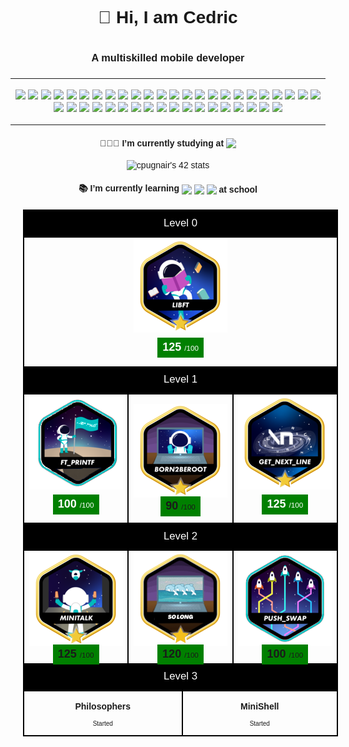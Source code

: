 <div align="center" style="font-family: Verdana, Geneva, Tahoma, sans-serif;">
  <h1 align="center" style="border:none"> 👋 Hi, I am Cedric <h1>
  <h3 align="center" style="border:none"> A multiskilled mobile developer<h3>
  <hr />
  <div>
    <img src="https://img.shields.io/badge/Apple%20Products-000000?style=for-the-badge&logoColor=white&logo=apple" />
    <img src="https://img.shields.io/badge/Swift%20UI-F05138?style=for-the-badge&logoColor=white&logo=swift" />
    <img src="https://img.shields.io/badge/Swift-F05138?style=for-the-badge&logoColor=white&logo=swift" />
    <img src="https://img.shields.io/badge/Dart-0175C2?style=for-the-badge&logoColor=white&logo=dart" />
    <img src="https://img.shields.io/badge/Flutter-02569B?style=for-the-badge&logoColor=white&logo=flutter" />
    <img src="https://img.shields.io/badge/React-61DAFB?style=for-the-badge&logoColor=black&logo=react" />
    <img src="https://img.shields.io/badge/PHP-777BB4?style=for-the-badge&logoColor=white&logo=php" />
    <img src="https://img.shields.io/badge/HTML-E34F26?style=for-the-badge&logoColor=white&logo=html5" />
    <img src="https://img.shields.io/badge/CSS-1572B6?style=for-the-badge&logoColor=white&logo=css3" />
    <img src="https://img.shields.io/badge/C-A8B9CC?style=for-the-badge&logoColor=black&logo=c" />
    <img src="https://img.shields.io/badge/C%2B%2B-00599C?style=for-the-badge&logoColor=white&logo=c%2B%2B" />
    <img src="https://img.shields.io/badge/GNU%20Bash-4EAA25?style=for-the-badge&logoColor=white&logo=gnubash" />
    <img src="https://img.shields.io/badge/Redux-764ABC?style=for-the-badge&logoColor=white&logo=redux" />
    <img src="https://img.shields.io/badge/Directus-263238?style=for-the-badge&logoColor=white&logo=directus" />
    <img src="https://img.shields.io/badge/MySQL-4479A1?style=for-the-badge&logoColor=white&logo=mysql" />
    <img src="https://img.shields.io/badge/PostgreSQL-4169E1?style=for-the-badge&logoColor=white&logo=postgresql" />
    <img src="https://img.shields.io/badge/Redis-DC382D?style=for-the-badge&logoColor=white&logo=redis" />
    <img src="https://img.shields.io/badge/XCode-147EFB?style=for-the-badge&logoColor=white&logo=xcode" />
    <img src="https://img.shields.io/badge/VSCode-007ACC?style=for-the-badge&logoColor=white&logo=visualstudiocode" />
    <img src="https://img.shields.io/badge/Visual%20Studio-5C2D91?style=for-the-badge&logoColor=white&logo=visualstudio" />
    <img src="https://img.shields.io/badge/Android%20Studio-3DDC84?style=for-the-badge&logoColor=white&logo=androidstudio" />
    <img src="https://img.shields.io/badge/Vim-019733?style=for-the-badge&logoColor=white&logo=vim" />
    <img src="https://img.shields.io/badge/Unity-000000?style=for-the-badge&logoColor=white&logo=unity" />
    <img src="https://img.shields.io/badge/Blender-F5792A?style=for-the-badge&logoColor=white&logo=blender" />
    <img src="https://img.shields.io/badge/Adobe%20XD-FF61F6?style=for-the-badge&logoColor=white&logo=adobexd" />
    <img src="https://img.shields.io/badge/Adobe%20Dreamweaver-FF61F6?style=for-the-badge&logoColor=white&logo=adobedreamweaver" />
    <img src="https://img.shields.io/badge/Adobe%20Photoshop-31A8FF?style=for-the-badge&logoColor=white&logo=adobephotoshop" />
    <img src="https://img.shields.io/badge/Adobe%20Illustrator-FF9A00?style=for-the-badge&logoColor=white&logo=adobeillustrator" />
    <img src="https://img.shields.io/badge/Adobe%20Premiere%20Pro-9999FF?style=for-the-badge&logoColor=white&logo=adobepremierepro" />
    <img src="https://img.shields.io/badge/WordPress-21759B?style=for-the-badge&logoColor=white&logo=wordpress" />
    <img src="https://img.shields.io/badge/Figma-F24E1E?style=for-the-badge&logoColor=white&logo=figma" />
    <img src="https://img.shields.io/badge/Firebase-FFCA28?style=for-the-badge&logoColor=black&logo=firebase" />
    <img src="https://img.shields.io/badge/Postman-FF6C37?style=for-the-badge&logoColor=white&logo=postman" />
    <img src="https://img.shields.io/badge/VirtualBox-183A61?style=for-the-badge&logoColor=white&logo=virtualbox" />
    <img src="https://img.shields.io/badge/Notion-000000?style=for-the-badge&logoColor=white&logo=notion" />
    <img src="https://img.shields.io/badge/Trello-0052CC?style=for-the-badge&logoColor=white&logo=trello" />
    <img src="https://img.shields.io/badge/git-F05032?style=for-the-badge&logoColor=white&logo=git" />
    <img src="https://img.shields.io/badge/github-181717?style=for-the-badge&logoColor=white&logo=github" />
    <img src="https://img.shields.io/badge/Docker-2496ED?style=for-the-badge&logoColor=white&logo=docker" />
    <img src="https://img.shields.io/badge/windows%20terminal-4D4D4D?style=for-the-badge&logoColor=white&logo=windowsterminal" />
    <img src="https://img.shields.io/badge/iTerm2-000000?style=for-the-badge&logoColor=white&logo=iterm2" />
    <img src="https://img.shields.io/badge/Apache-D22128?style=for-the-badge&logoColor=white&logo=apache" />
  </div>
  <hr />
  <h4 align="center">
    <span style="vertical-align: middle">👨🏻‍🎓 I’m currently studying at </span>
    <img src="https://img.shields.io/badge/Nice-000000?style=for-the-badge&logoColor=white&logo=42" style="vertical-align: middle" />
  </h4>
  <div align="center">
    <img src="https://badge.mediaplus.ma/binary/cpugnair?1337Badge=off&UM6P=off" alt="cpugnair's 42 stats" />
    <!--
    <img src="https://badge42.vercel.app/api/v2/clc7dr61y00970fl30q9dfdrq/stats?cursusId=21&coalitionId=122" />
    -->
  </div>
    <h4 align="center">
    <span style="vertical-align: middle">📚 I’m currently learning </span>
    <img src="https://img.shields.io/badge/C-A8B9CC?style=for-the-badge&logoColor=black&logo=c" style="vertical-align: middle" />
    <img src="https://img.shields.io/badge/git-F05032?style=for-the-badge&logoColor=white&logo=git" style="vertical-align: middle" />
    <img src="https://img.shields.io/badge/VirtualBox-183A61?style=for-the-badge&logoColor=white&logo=virtualbox" style="vertical-align: middle" />
    <span style="vertical-align: middle"> at school</span>
  </h4>
    <table align="center" style="border-spacing: 0px; border-collapse: collapse; margin: 20px;">
			<tr style="border: 2px solid black;">
				<td align="center" colspan="4" style="background-color: black;">
					<div style="color: white; padding: 8px; font-size: larger;">Level 0</div>
				</td>
			</tr>
			<tr style="border: 2px solid black;">
				<td align="center" colspan="4" style="width: 100%;">
					<!--
			libft<br />
			<img src="https://badge42.vercel.app/api/v2/clc7dr61y00970fl30q9dfdrq/project/2868173" alt="cpugnair's 42 Libft Score" />
			-->
					<img src="./42-badges/libft-bonus.png" alt="Libft" style="max-width: 100%;">
					<div style="padding: 10px; margin-bottom: 6px; color: white;">
						<span style="padding: 8px; background-color: green;">
						<span style="font-size: large; font-weight: 600;"> 125 </span>
						<span style="font-size: smaller;"> /100 </span>
						</span>
					</div>
				</td>
			</tr>
			<tr style="border: 2px solid black;">
				<td align="center" colspan="4" style="background-color: black;">
					<div style="color: white; padding: 8px; font-size: larger;">Level 1</div>
				</td>
			</tr>
			<tr style="border: 2px solid black;">
				<td align="center" colspan="1" style="width: 33%; border: 2px solid black;">
					<img src="./42-badges/ft_printf.png" alt="ft_printf" style="max-width: 100%;">
					<div style="padding: 10px; margin-bottom: 6px; color: white;">
						<span style="padding: 8px; background-color: green;">
							<span style="font-size: large; font-weight: 600;"> 100 </span>
							<span style="font-size: smaller;"> /100 </span>
						</span>
					</div>
				</td>
				<td align="center" colspan="2" style="width: 33%; border: 2px solid black;">
					<img src="./42-badges/born2beroot-bonus.png" alt="Born2BeRoot" style="max-width: 100%;">
					<div>
						<span style="padding: 8px; background-color: green;">
							<span style="font-size: large; font-weight: 600;"> 90 </span>
							<span style="font-size: smaller;"> /100 </span>
						</span>
					</div>
				</td>
				<td align="center" colspan="1" style="width: 33%; border: 2px solid black;">
					<img src="./42-badges/get_next_line-bonus.png" alt="get_next_line" style="max-width: 100%;">
					<div style="padding: 10px; margin-bottom: 6px; color: white;">
						<span style="padding: 8px; background-color: green;">
							<span style="font-size: large; font-weight: 600;"> 125 </span>
							<span style="font-size: smaller;"> /100 </span>
						</span>
					</div>
				</td>
			</tr>
			<tr style="border: 2px solid black;">
				<td align="center" colspan="4" style="background-color: black;">
					<div style="color: white; padding: 8px; font-size: larger;">Level 2</div>
				</td>
			</tr>
			<tr style="border: 2px solid black;">
				<td align="center" colspan="1" style="width: 33%; border: 2px solid black;">
					<img src="./42-badges/minitalk-bonus.png" alt="minitalk" style="max-width: 100%;">
					<div>
						<span style="padding: 8px; background-color: green;">
							<span style="font-size: large; font-weight: 600;"> 125 </span>
							<span style="font-size: smaller;"> /100 </span>
						</span>
					</div>
				</td>
				<td align="center" colspan="2" style="width: 33%; border: 2px solid black;">
					<img src="./42-badges/so_long-bonus.png" alt="so_long" style="max-width: 100%;">
					<div>
						<span style="padding: 8px; background-color: green;">
							<span style="font-size: large; font-weight: 600;"> 120 </span>
							<span style="font-size: smaller;"> /100 </span>
						</span>
					</div>
				</td>
				<td align="center" colspan="1" style="width: 33%; border: 2px solid black;">
					<img src="./42-badges/push_swap.png" alt="push_swap" style="max-width: 100%;">
					<div>
						<span style="padding: 8px; background-color: green;">
							<span style="font-size: large; font-weight: 600;"> 100 </span>
							<span style="font-size: smaller;"> /100 </span>
						</span>
					</div>
				</td>
			</tr>
			<tr style="border: 2px solid black;">
				<td align="center" colspan="4" style="background-color: black;">
					<div style="color: white; padding: 8px; font-size: larger;">Level 3</div>
				</td>
			</tr>
			<tr style="border: 2px solid black;">
				<td align="center" colspan="2" style="width: 50%; border: 2px solid black;">
					<div>
						<p style="font-weight: 600;">Philosophers</p>
						<p style="font-size: x-small;">Started</p>
					</div>
				</td>
				<td align="center" colspan="2" style="width: 50%; border: 2px solid black;">
					<div>
						<p style="font-weight: 600;">MiniShell</p>
						<p style="font-size: x-small;">Started</p>
					</div>
				</td>
			</tr>
		</table>
  </div>
</div>
